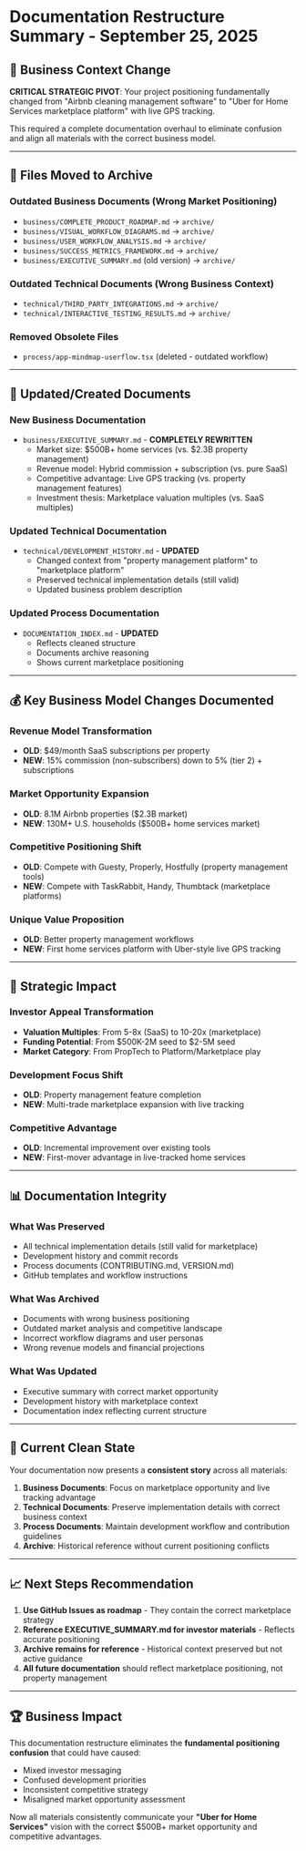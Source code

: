 # Documentation Restructure Summary - September 25, 2025

## 🎯 Business Context Change

**CRITICAL STRATEGIC PIVOT**: Your project positioning fundamentally changed from "Airbnb cleaning management software" to "Uber for Home Services marketplace platform" with live GPS tracking.

This required a complete documentation overhaul to eliminate confusion and align all materials with the correct business model.

---

## 📁 Files Moved to Archive

### **Outdated Business Documents** (Wrong Market Positioning)
- `business/COMPLETE_PRODUCT_ROADMAP.md` → `archive/`
- `business/VISUAL_WORKFLOW_DIAGRAMS.md` → `archive/`  
- `business/USER_WORKFLOW_ANALYSIS.md` → `archive/`
- `business/SUCCESS_METRICS_FRAMEWORK.md` → `archive/`
- `business/EXECUTIVE_SUMMARY.md` (old version) → `archive/`

### **Outdated Technical Documents** (Wrong Business Context)  
- `technical/THIRD_PARTY_INTEGRATIONS.md` → `archive/`
- `technical/INTERACTIVE_TESTING_RESULTS.md` → `archive/`

### **Removed Obsolete Files**
- `process/app-mindmap-userflow.tsx` (deleted - outdated workflow)

---

## 📄 Updated/Created Documents

### **New Business Documentation**
- `business/EXECUTIVE_SUMMARY.md` - **COMPLETELY REWRITTEN**
  - Market size: $500B+ home services (vs. $2.3B property management)
  - Revenue model: Hybrid commission + subscription (vs. pure SaaS)
  - Competitive advantage: Live GPS tracking (vs. property management features)
  - Investment thesis: Marketplace valuation multiples (vs. SaaS multiples)

### **Updated Technical Documentation**  
- `technical/DEVELOPMENT_HISTORY.md` - **UPDATED**
  - Changed context from "property management platform" to "marketplace platform"
  - Preserved technical implementation details (still valid)
  - Updated business problem description

### **Updated Process Documentation**
- `DOCUMENTATION_INDEX.md` - **UPDATED**
  - Reflects cleaned structure
  - Documents archive reasoning
  - Shows current marketplace positioning

---

## 💰 Key Business Model Changes Documented

### **Revenue Model Transformation**
- **OLD**: $49/month SaaS subscriptions per property
- **NEW**: 15% commission (non-subscribers) down to 5% (tier 2) + subscriptions

### **Market Opportunity Expansion**  
- **OLD**: 8.1M Airbnb properties ($2.3B market)
- **NEW**: 130M+ U.S. households ($500B+ home services market)

### **Competitive Positioning Shift**
- **OLD**: Compete with Guesty, Properly, Hostfully (property management tools)
- **NEW**: Compete with TaskRabbit, Handy, Thumbtack (marketplace platforms)

### **Unique Value Proposition**
- **OLD**: Better property management workflows  
- **NEW**: First home services platform with Uber-style live GPS tracking

---

## 🚀 Strategic Impact

### **Investor Appeal Transformation**
- **Valuation Multiples**: From 5-8x (SaaS) to 10-20x (marketplace)
- **Funding Potential**: From $500K-2M seed to $2-5M seed
- **Market Category**: From PropTech to Platform/Marketplace play

### **Development Focus Shift**
- **OLD**: Property management feature completion
- **NEW**: Multi-trade marketplace expansion with live tracking

### **Competitive Advantage**
- **OLD**: Incremental improvement over existing tools
- **NEW**: First-mover advantage in live-tracked home services

---

## 📊 Documentation Integrity

### **What Was Preserved**
- All technical implementation details (still valid for marketplace)
- Development history and commit records
- Process documents (CONTRIBUTING.md, VERSION.md)
- GitHub templates and workflow instructions

### **What Was Archived** 
- Documents with wrong business positioning
- Outdated market analysis and competitive landscape
- Incorrect workflow diagrams and user personas
- Wrong revenue models and financial projections

### **What Was Updated**
- Executive summary with correct market opportunity
- Development history with marketplace context  
- Documentation index reflecting current structure

---

## 🎯 Current Clean State

Your documentation now presents a **consistent story** across all materials:

1. **Business Documents**: Focus on marketplace opportunity and live tracking advantage
2. **Technical Documents**: Preserve implementation details with correct business context  
3. **Process Documents**: Maintain development workflow and contribution guidelines
4. **Archive**: Historical reference without current positioning conflicts

---

## 📈 Next Steps Recommendation

1. **Use GitHub Issues as roadmap** - They contain the correct marketplace strategy
2. **Reference EXECUTIVE_SUMMARY.md for investor materials** - Reflects accurate positioning  
3. **Archive remains for reference** - Historical context preserved but not active guidance
4. **All future documentation** should reflect marketplace positioning, not property management

---

## 🏆 Business Impact

This documentation restructure eliminates the **fundamental positioning confusion** that could have caused:
- Mixed investor messaging
- Confused development priorities  
- Inconsistent competitive strategy
- Misaligned market opportunity assessment

Now all materials consistently communicate your **"Uber for Home Services"** vision with the correct $500B+ market opportunity and competitive advantages.